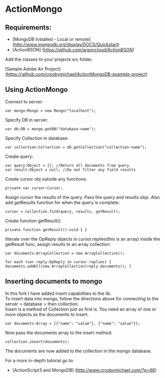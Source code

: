 ActionMongo
===
 
Requirements:
---
 - [MongoDB Installed - Local or remote] (http://www.mongodb.org/display/DOCS/Quickstart)
 - [ActionBSON] (https://github.com/argoncloud/ActionBSON)
 
Add the classes to your projects src folder.
 
[Sample Adobe Air Project] (https://github.com/crosbymichael/ActionMongoDB-example-project)
 
Using ActionMongo
---
 
Connect to server:
	
    var mongo:Mongo = new Mongo("localhost");
 
Specify DB in server:
 
    var db:DB = mongo.getDB("database-name");
 
Specify Collection in database:
	
    var collection:Collection = db.getCollection("collection-name");
 
Create query:
	
    var query:Object = {}; //Return all documents from query
    var result:Object = null; //Do not filter any field results
 
Create cursor obj outside any functions:
	
    private var cursor:Cursor;
 
Assign cursor the results of the query.  Pass the query and results objs.  Also add getResults function for when the query is complete:
	
    cursor = collection.find(query, results, getResult);
 
Create function getResult():
	
    private function getResult():void { }
 
Itterate over the OpReply objects in cursor.replies(this is an array) inside the getResult func, assign results to an array collection:
	
    var documents:ArrayCollection = new ArrayCollection();
 
    for each (var reply:OpReply in cursor.replies) {
    documents.addAll(new ArrayCollection(reply.documents)); }
Inserting documents to mongo
---
In this fork I have added insert capabilities to the lib.  
To insert data into mongo, follow the directions above for connecting to the server > database > then collection.  
Insert is a method of Collection just as find is.
You need an array of one or more objects as the documents to insert.
 
    var documents:Array = [{"name": "value"}, {"name": "value"}];
 
Now pass the documents array to the insert method.
 
    collection.insert(documents);
 
The documents are now added to the collection in the mongo database. 
 
 
For a more in-depth tutorial go to:
 - [ActionScript3 and MongoDB] (http://www.crosbymichael.com/?p=66)